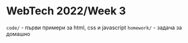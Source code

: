 # WebTech 2022/Week 3

`code/` - първи примери за html, css и javascript
`homework/` - задача за домашно
